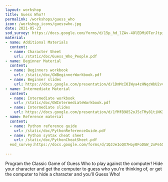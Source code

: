 ```yaml
---
layout: workshop
title: Guess Who?!
permalink: /workshops/guess_who
icon: /workshop_icons/guesswho.jpg
date: 2021-05-23
sod_survey: https://docs.google.com/forms/d/15p_hd_lZAv-4OlEDMiOTerJtpiiut06QFZcFvD3tEdM/edit
material:
- name: Additional Materials
  content:
  - name: Character Sheet
    url: /static/doc/Guess_Who_People.pdf
- name: Beginner Material
  content:
  - name: Beginners workbook
    url: /static/doc/GWBeginnerWorkbook.pdf
  - name: Beginner slides
    url: https://docs.google.com/presentation/d/1DmMcI0IWya4zHNqcWbU2vvseTCq_cPhRiz_KQepdmzQ/edit?usp=sharing
- name: Intermediate Material
  content:
  - name: Intermediate workbook
    url: /static/doc/GWIntermediateWorkbook.pdf
  - name: Intermediate slides
    url: https://docs.google.com/presentation/d/1fMfB9852oJ5cTMy81tiNK3ddLvr9dAR0raiQwQ594Jo/edit?usp=sharing
- name: Reference material
  content:
  - name: Python reference guide
    url: /static/doc/PythonReferenceGuide.pdf
  - name: Python syntax cheat sheet
    url: /static/doc/PythonCheatSheet.pdf
  eod_survey:https://docs.google.com/forms/d/1QJJeIoQX7Hoy0FoDGW_2xPe5XPmIbstgDERZgFfdid0/edit  
   
---
```



Program the Classic Game of Guess Who to play against the computer! Hide your character and get the computer to guess who you're thinking of, or get the computer to hide a character and you'll Guess Who!
